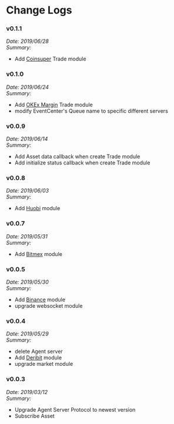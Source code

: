 # Change Logs


### v0.1.1

*Date: 2019/06/28*  
*Summary:*
- Add [Coinsuper](../example/coinsuper) Trade module


### v0.1.0

*Date: 2019/06/24*  
*Summary:*
- Add [OKEx Margin](../example/okex_margin) Trade module
- modify EventCenter's Queue name to specific different servers


### v0.0.9

*Date: 2019/06/14*  
*Summary:*
- Add Asset data callback when create Trade module
- Add initialize status callback when create Trade module


### v0.0.8

*Date: 2019/06/03*  
*Summary:*
- Add [Huobi](../example/huobi) module


### v0.0.7

*Date: 2019/05/31*  
*Summary:*
- Add [Bitmex](https://www.bitmex.com) module


### v0.0.5

*Date: 2019/05/30*  
*Summary:*
- Add [Binance](../example/binance) module
- upgrade websocket module


### v0.0.4

*Date: 2019/05/29*  
*Summary:*
- delete Agent server
- Add [Deribit](../example/deribit) module
- upgrade market module


### v0.0.3

*Date: 2019/03/12*  
*Summary:*
- Upgrade Agent Server Protocol to newest version
- Subscribe Asset
